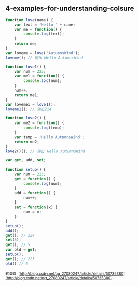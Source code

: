 ## 4-examples-for-understanding-colsure

```javascript
function love(name) {
	var text = 'Hello ' + name;
	var me = function() {
		console.log(text);
	}
	return me;
}
var loveme = love('AutumnsWind');
loveme(); // 输出 Hello AutumnsWind
```
```javascript
function love1() {
	var num = 223;
	var me1 = function() {
		console.log(num);
	}
	num++;
	return me1;
}
var loveme1 = love1();
loveme1(); // 输出224
```
```javascript
function love2() {
	var me2 = function() {
		console.log(temp);
	}
	var temp = 'Hello AutumnsWind';
	return me2;
}
love2()(); // 输出 Hello AutumnsWind
```
```javascript
var get, add, set;

function setup() {
	var num = 223;
	get = function() {
		console.log(num);
	}
	add = function() {
		num++;
	}
	set = function(x) {
		num = x;
	}
}
setup();
add();
get(); // 224
set(5);
get(); // 5
var old = get;
setup();
get(); // 223
old() // 5
```

<sub>转载自:
[http://blog.csdn.net/qq_27080247/article/details/50735380](http://blog.csdn.net/qq_27080247/article/details/50735380)
</sub>
